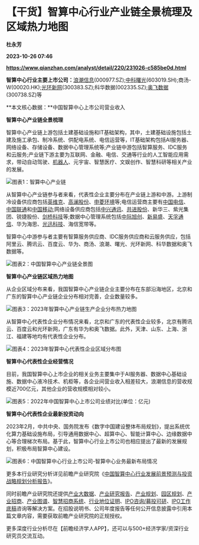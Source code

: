 # 【干货】智算中心行业产业链全景梳理及区域热力地图
**杜永芳**

**2023-10-26 07:46**

**https://www.qianzhan.com/analyst/detail/220/231026-c585be0d.html**

**智算中心行业主要上市公司：**[浪潮信息](https://stock.qianzhan.com/hs/zhengquan_000977.SZ.html)(000977.SZ);[中科曙光](https://stock.qianzhan.com/hs/zhengquan_603019.SH.html)(603019.SH);商汤-W(00020.HK);[光环新网](https://stock.qianzhan.com/hs/zhengquan_300383.SZ.html)(300383.SZ);科华数据(002335.SZ);[奥飞数据](https://stock.qianzhan.com/hs/zhengquan_300738.SZ.html)(300738.SZ)等

**本文核心数据：**中国智算中心上市公司营业收入

**智算中心产业链全景梳理**

智算中心产业链上游包括土建基础设施和IT基础架构，其中，土建基础设施包括土建及施工承包、制冷系统、供配电系统、电信运营等，IT基础架构包括AI服务器、网络设备、存储设备、数据中心管理系统等;产业链中游包括智算服务、IDC服务和云服务;产业链下游主要为互联网、金融、电信、交通等行业的人工智能应用需求，带动自动驾驶、[机器人](https://stock.qianzhan.com/hs/zhengquan_300024.SZ.html)、元宇宙、智慧医疗、文娱创作、智慧科研等相关产业的发展。

![图表1：智算中心产业链](https://img3.qianzhan.com/news/202310/26/20231026-266403eaad55ba2f.png)

从智算中心产业链参与者来看，代表性企业主要分布在产业链上游和中游。上游制冷设备供应商包括[英维克](https://stock.qianzhan.com/hs/zhengquan_002837.SZ.html)、[高澜股份](https://stock.qianzhan.com/hs/zhengquan_300499.SZ.html)、[申菱环境](https://stock.qianzhan.com/hs/zhengquan_301018.SZ.html)等;电信运营商主要有[中国电信](https://stock.qianzhan.com/hs/zhengquan_601728.SH.html)、[中国联通](https://stock.qianzhan.com/hs/zhengquan_600050.SH.html)和[中国移动](https://stock.qianzhan.com/hk/zhengquan_00941.HK.html);网络设备供应商包括[中兴通讯](https://stock.qianzhan.com/hs/zhengquan_000063.SZ.html)、[共进股份](https://stock.qianzhan.com/hs/zhengquan_603118.SH.html)、新华三、紫光集团、锐捷股份、[剑桥科技](https://stock.qianzhan.com/hs/zhengquan_603083.SH.html)等;数据中心管理系统包括[中际旭创](https://stock.qianzhan.com/hs/zhengquan_300308.SZ.html)、[新易盛](https://stock.qianzhan.com/hs/zhengquan_300502.SZ.html)、[天孚通信](https://stock.qianzhan.com/hs/zhengquan_300394.SZ.html)、华为海思、[光迅科技](https://stock.qianzhan.com/hs/zhengquan_002281.SZ.html)、海信宽带等。

智算中心中游参与者主要有智算服务供应商、IDC服务供应商和云服务供应，包括阿里云、腾讯云、百度云、华为、商汤、浪潮、曙光、光环新网、科华数据和奥飞数据等。

![图表2：中国智算中心产业链全景图](https://img3.qianzhan.com/news/202310/26/20231026-e4abf27f96361ec8.png)

**智算中心产业链区域热力地图**

从企业区域分布来看，我国智算中心产业链企业主要分布在东部沿海地区，北京和广东的智算中心产业链企业分布相对完善，企业数量较多。

![图表3：2023年智算中心产业链生产企业分布热力地图](https://img3.qianzhan.com/news/202310/26/20231026-e9c1305c99ac6c6f.png)

从智算中心代表性企业分布情况来看，北京和广东的代表性企业较多，北京有腾讯云、百度云和光环新网，广东有华为和奥飞数据。此外，天津、山东、上海、浙江、福建等地均有代表性企业分布。

![图表4：2023年智算中心代表性企业区域分布图](https://img3.qianzhan.com/news/202310/26/20231026-609afb499dc84b83.png)

**智算中心代表性企业经营情况**

目前，我国智算中心上市企业的相关业务主要集中于AI服务器、数据中心基础设施、数据中心液冷技术、机柜等，各企业间营业收入相差较大，浪潮信息的营收规模近700亿元，其他企业的营收规模相对较小。

![图表5：2022年中国智算中心上市公司业绩对比(单位：亿元)](https://img3.qianzhan.com/news/202310/26/20231026-a7a8318b16a5d586.png)

**智算中心代表性企业最新投资动向**

2023年2月，中共中央、国务院发布《数字中国建设整体布局规划》，提出系统优化算力基础设施布局，引导通用数据中心、超算中心、智能计算中心、边缘数据中心等合理梯次布局。基于此，智算中心行业上市公司也相应提出了最新的发展规划，积极布局智算中心建设。

![图表6：中国智算中心行业上市公司-智算中心业务最新布局情况](https://img3.qianzhan.com/news/202310/26/20231026-effc535739fff409.png)

更多本行业研究分析详见前瞻产业研究院《[中国智算中心行业发展前景预测与投资战略规划分析报告](https://bg.qianzhan.com/report/detail/2303151833490527.html)》。

同时前瞻产业研究院还提供[产业大数据](https://d.qianzhan.com/)、[产业研究报告](https://bg.qianzhan.com/report/hotlist/)、[产业规划](https://f.qianzhan.com/chanyeguihua2/)、[园区规划](https://f.qianzhan.com/yuanqu/)、[产业招商](https://f.qianzhan.com/chanyezhaoshang/)、[产业图谱](https://bg.qianzhan.com/report/lianglian/)、[智慧招商系统](https://z.qianzhan.com/)、[行业地位证明](https://bg.qianzhan.com/report/qyppcs)、[IPO咨询/募投可研](https://ipo.qianzhan.com/mutou/)、[IPO工作底稿](https://ipo.qianzhan.com/digao/)咨询等解决方案。在招股说明书、公司年度报告等任何公开信息披露中引用本篇文章内容，需要获取前瞻产业研究院的正规授权。

更多深度行业分析尽在【前瞻经济学人APP】，还可以与500+经济学家/资深行业研究员交流互动。
